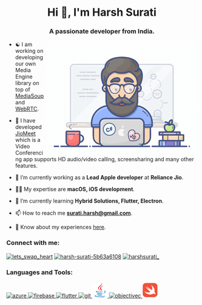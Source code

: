 <h1 align="center">Hi 👋, I'm Harsh Surati</h1>
<h3 align="center">A passionate developer from India.</h3>
<img align="right" alt="Coding" width="400" src="https://raw.githubusercontent.com/Elanza-48/Elanza-48/41a4790484e268102dfdab2b7c59d440d3ffafab/resources/img/geek.gif">

- ☯️ I am working on developing our own Media Engine library on top of [MediaSoup](https://mediasoup.org) and [WebRTC](https://webrtc.googlesource.com/src/).

- 🔭 I have developed [JioMeet](https://apps.apple.com/in/app/jiomeet/id1507770643) which is a Video Conferencing app supports HD audio/video calling, screensharing and many other features. 

- 🏢 I’m currently working as a **Lead Apple developer** at **Reliance Jio**.

- 👨‍💻 My expertise are **macOS, iOS development**.

- 🌱 I’m currently learning **Hybrid Solutions, Flutter, Electron**.

- 📫 How to reach me **surati.harsh@gmail.com**.

- 📄 Know about my experiences [here](https://docs.google.com/document/d/1sfbTqqQbx4ukOejQ7ISAh6xVfHjmKcL0/edit?usp=sharing&ouid=108660105125671873293&rtpof=true&sd=true).

<h3 align="left">Connect with me:</h3>
<p align="left">
<a href="https://twitter.com/lets_swap_heart" target="blank"><img align="center" src="https://raw.githubusercontent.com/rahuldkjain/github-profile-readme-generator/master/src/images/icons/Social/twitter.svg" alt="lets_swap_heart" height="30" width="40" /></a>
<a href="https://linkedin.com/in/harsh-surati-5b63a6108" target="blank"><img align="center" src="https://raw.githubusercontent.com/rahuldkjain/github-profile-readme-generator/master/src/images/icons/Social/linked-in-alt.svg" alt="harsh-surati-5b63a6108" height="30" width="40" /></a>
<a href="https://instagram.com/harshsurati_" target="blank"><img align="center" src="https://raw.githubusercontent.com/rahuldkjain/github-profile-readme-generator/master/src/images/icons/Social/instagram.svg" alt="harshsurati_" height="30" width="40" /></a>
</p>

<h3 align="left">Languages and Tools:</h3>
<p align="left"> <a href="https://azure.microsoft.com/en-in/" target="_blank" rel="noreferrer"> <img src="https://www.vectorlogo.zone/logos/microsoft_azure/microsoft_azure-icon.svg" alt="azure" width="40" height="40"/> </a> <a href="https://firebase.google.com/" target="_blank" rel="noreferrer"> <img src="https://www.vectorlogo.zone/logos/firebase/firebase-icon.svg" alt="firebase" width="40" height="40"/> </a> <a href="https://flutter.dev" target="_blank" rel="noreferrer"> <img src="https://www.vectorlogo.zone/logos/flutterio/flutterio-icon.svg" alt="flutter" width="40" height="40"/> </a> <a href="https://git-scm.com/" target="_blank" rel="noreferrer"> <img src="https://www.vectorlogo.zone/logos/git-scm/git-scm-icon.svg" alt="git" width="40" height="40"/> </a> <a href="https://www.java.com" target="_blank" rel="noreferrer"> <img src="https://raw.githubusercontent.com/devicons/devicon/master/icons/java/java-original.svg" alt="java" width="40" height="40"/> </a> <a href="https://developer.apple.com/library/archive/documentation/Cocoa/Conceptual/ProgrammingWithObjectiveC/Introduction/Introduction.html" target="_blank" rel="noreferrer"> <img src="https://www.vectorlogo.zone/logos/apple_objectivec/apple_objectivec-icon.svg" alt="objectivec" width="40" height="40"/> </a> <a href="https://developer.apple.com/swift/" target="_blank" rel="noreferrer"> <img src="https://raw.githubusercontent.com/devicons/devicon/master/icons/swift/swift-original.svg" alt="swift" width="40" height="40"/> </a> </p>
